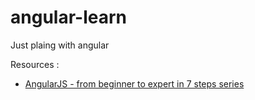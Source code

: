 angular-learn
=============

Just plaing with angular

Resources :

* [AngularJS - from beginner to expert in 7 steps series](http://www.ng-newsletter.com/posts/beginner2expert-how_to_start.html)